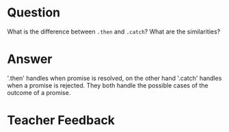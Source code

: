 # Question
What is the difference between `.then` and `.catch`? What are the similarities?

# Answer
'.then' handles when promise is resolved, on the other hand '.catch' handles when a promise is rejected. They both handle the possible cases of the outcome of a promise.

# Teacher Feedback